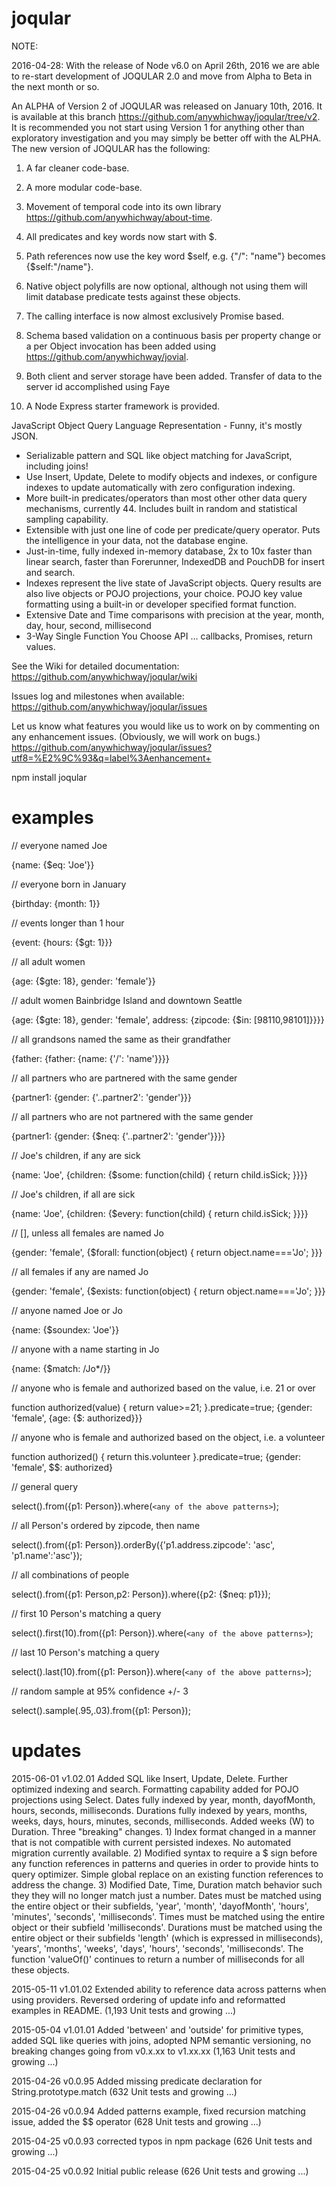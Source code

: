 # joqular

NOTE: 

2016-04-28: With the release of Node v6.0 on April 26th, 2016 we are able to re-start development of JOQULAR 2.0 and move from Alpha to Beta in the next month or so.


An ALPHA of Version 2 of JOQULAR was released on January 10th, 2016. It is available at this branch https://github.com/anywhichway/joqular/tree/v2.  It is recommended you not start using Version 1 for anything other than exploratory investigation and you may simply be better off with the ALPHA. The new version of JOQULAR has the following:

1) A far cleaner code-base.

2) A more modular code-base.

3) Movement of temporal code into its own library https://github.com/anywhichway/about-time.

4) All predicates and key words now start with $.

5) Path references now use the key word $self, e.g. {"/": "name"} becomes {$self:"/name"}.

6) Native object polyfills are now optional, although not using them will limit database predicate tests against these objects.

7) The calling interface is now almost exclusively Promise based.

8) Schema based validation on a continuous basis per property change or a per Object invocation has been added using https://github.com/anywhichway/jovial.

9) Both client and server storage have been added. Transfer of data to the server id accomplished using Faye

10) A Node Express starter framework is provided.


JavaScript Object Query Language Representation - Funny, it's mostly JSON.

- Serializable pattern and SQL like object matching for JavaScript, including joins!
- Use Insert, Update, Delete to modify objects and indexes, or configure indexes to update automatically with zero configuration indexing.
- More built-in predicates/operators than most other other data query mechanisms, currently 44. Includes built in random and statistical sampling capability.
- Extensible with just one line of code per predicate/query operator. Puts the intelligence in your data, not the database engine.
- Just-in-time, fully indexed in-memory database, 2x to 10x faster than linear search, faster than Forerunner, IndexedDB and PouchDB for insert and search.
- Indexes represent the live state of JavaScript objects. Query results are also live objects or POJO projections, your choice. POJO key value formatting using a built-in or developer specified format function.
- Extensive Date and Time comparisons with precision at the year, month, day, hour, second, millisecond
- 3-Way Single Function You Choose API ... callbacks, Promises, return values.

See the Wiki for detailed documentation: https://github.com/anywhichway/joqular/wiki

Issues log and milestones when available: https://github.com/anywhichway/joqular/issues

Let us know what features you would like us to work on by commenting on any enhancement issues. (Obviously, we will work on bugs.) https://github.com/anywhichway/joqular/issues?utf8=%E2%9C%93&q=label%3Aenhancement+

npm install joqular

# examples

// everyone named Joe

{name: {$eq: 'Joe'}} 

// everyone born in January

{birthday: {month: 1}}

// events longer than 1 hour

{event: {hours: {$gt: 1}}}

// all adult women

{age: {$gte: 18}, gender: 'female'}} 

// adult women Bainbridge Island and downtown Seattle

{age: {$gte: 18}, gender: 'female', address: {zipcode: {$in: [98110,98101]}}}} 

// all grandsons named the same as their grandfather

{father: {father: {name: {'/': 'name'}}}} 

// all partners who are partnered with the same gender

{partner1: {gender: {'..partner2': 'gender'}}}

// all partners who are not partnered with the same gender

{partner1: {gender: {$neq: {'..partner2': 'gender'}}}} 

// Joe's children, if any are sick

{name: 'Joe', {children: {$some: function(child) { return child.isSick; }}}} 

// Joe's children, if all are sick

{name: 'Joe', {children: {$every: function(child) { return child.isSick; }}}} 

// [], unless all females are named Jo

{gender: 'female', {$forall: function(object) { return object.name==='Jo'; }}} 

// all females if any are named Jo

{gender: 'female', {$exists: function(object) { return object.name==='Jo'; }}} 

// anyone named Joe or Jo

{name: {$soundex: 'Joe'}} 

// anyone with a name starting in Jo

{name: {$match: /Jo*/}}

// anyone who is female and authorized based on the value, i.e. 21 or over 

function authorized(value) { return value>=21; }.predicate=true;
{gender: 'female', {age: {$: authorized}}} 

// anyone who is female and authorized based on the object, i.e. a volunteer 

function authorized() { return this.volunteer }.predicate=true;
{gender: 'female', $$: authorized}

// general query

select().from({p1: Person}).where(`<any of the above patterns>`);

// all Person's ordered by zipcode, then name

select().from({p1: Person}).orderBy({'p1.address.zipcode': 'asc', 'p1.name':'asc'});

 // all combinations of people
 
select().from({p1: Person,p2: Person}).where({p2: {$neq: p1}});

// first 10 Person's matching a query

select().first(10).from({p1: Person}).where(`<any of the above patterns>`);

// last 10 Person's matching a query

select().last(10).from({p1: Person}).where(`<any of the above patterns>`);

// random sample at 95% confidence +/- 3

select().sample(.95,.03).from({p1: Person});

# updates

2015-06-01 v1.02.01 Added SQL like Insert, Update, Delete. Further optimized indexing and search. Formatting capability added for POJO projections using Select. Dates fully indexed by year, month, dayofMonth, hours, seconds, milliseconds. Durations fully indexed by years, months, weeks, days,  hours, minutes, seconds, milliseconds. Added weeks (W) to Duration. Three "breaking" changes. 1) Index format changed in a manner that is not compatible with current persisted indexes. No automated migration currently available. 2) Modified syntax to require a $ sign before any function references in patterns and queries in order to provide hints to query optimizer. Simple global replace on an existing function references to address the change. 3) Modified Date, Time, Duration match behavior such they they will no longer match just a number. Dates must be matched using the entire object or their subfields, 'year', 'month', 'dayofMonth', 'hours', 'minutes', 'seconds', 'milliseconds'. Times must be matched using the entire object or their subfield 'milliseconds'. Durations must be matched using the entire object or their subfields 'length' (which is expressed in milliseconds), 'years', 'months', 'weeks', 'days', 'hours', 'seconds', 'milliseconds'. The function 'valueOf()' continues to return a number of milliseconds for all these objects. 

2015-05-11 v1.01.02 Extended ability to reference data across patterns when using providers. Reversed ordering of update info and reformatted examples in README. (1,193 Unit tests and growing ...)

2015-05-04 v1.01.01 Added 'between' and 'outside' for primitive types, added SQL like queries with joins, adopted NPM semantic versioning, no breaking changes going from v0.x.xx to v1.xx.xx (1,163 Unit tests and growing ...)

2015-04-26 v0.0.95 Added missing predicate declaration for String.prototype.match (632 Unit tests and growing ...)

2015-04-26 v0.0.94 Added patterns example, fixed recursion matching issue, added the $$ operator (628 Unit tests and growing ...)

2015-04-25 v0.0.93 corrected typos in npm package  (626 Unit tests and growing ...)

2015-04-25 v0.0.92 Initial public release (626 Unit tests and growing ...)








